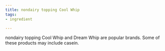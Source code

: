 ```yaml
---
title: nondairy topping Cool Whip
tags:
- ingredient

---
```

nondairy topping Cool Whip and Dream Whip are popular brands. Some of these products may include casein.
